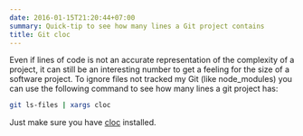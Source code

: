 ```yaml
---
date: 2016-01-15T21:20:44+07:00
summary: Quick-tip to see how many lines a Git project contains
title: Git cloc
---
```


Even if lines of code is not an accurate representation of the complexity of a project, it can still be an interesting number to get a feeling for the size of a software project.
To ignore files not tracked my Git (like node\_modules) you can use the following command to see how many lines a git project has:

```sh
git ls-files | xargs cloc
```

Just make sure you have [cloc][cloc] installed.



[cloc]: https://github.com/AlDanial/cloc
